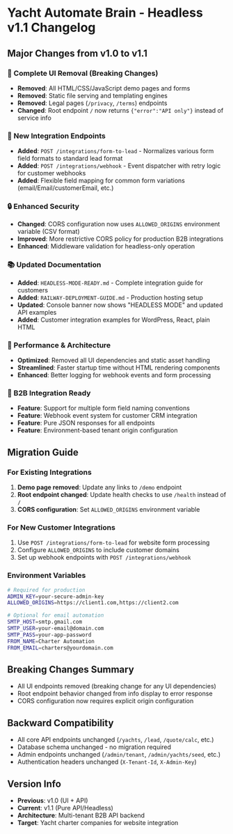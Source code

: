 # Yacht Automate Brain - Headless v1.1 Changelog

## Major Changes from v1.0 to v1.1

### 🎯 Complete UI Removal (Breaking Changes)
- **Removed**: All HTML/CSS/JavaScript demo pages and forms
- **Removed**: Static file serving and templating engines
- **Removed**: Legal pages (`/privacy`, `/terms`) endpoints
- **Changed**: Root endpoint `/` now returns `{"error":"API only"}` instead of service info

### 🔧 New Integration Endpoints
- **Added**: `POST /integrations/form-to-lead` - Normalizes various form field formats to standard lead format
- **Added**: `POST /integrations/webhook` - Event dispatcher with retry logic for customer webhooks
- **Added**: Flexible field mapping for common form variations (email/Email/customerEmail, etc.)

### 🔒 Enhanced Security
- **Changed**: CORS configuration now uses `ALLOWED_ORIGINS` environment variable (CSV format)
- **Improved**: More restrictive CORS policy for production B2B integrations
- **Enhanced**: Middleware validation for headless-only operation

### 📚 Updated Documentation
- **Added**: `HEADLESS-MODE-READY.md` - Complete integration guide for customers
- **Added**: `RAILWAY-DEPLOYMENT-GUIDE.md` - Production hosting setup
- **Updated**: Console banner now shows "HEADLESS MODE" and updated API examples
- **Added**: Customer integration examples for WordPress, React, plain HTML

### 🚀 Performance & Architecture
- **Optimized**: Removed all UI dependencies and static asset handling
- **Streamlined**: Faster startup time without HTML rendering components
- **Enhanced**: Better logging for webhook events and form processing

### 💼 B2B Integration Ready
- **Feature**: Support for multiple form field naming conventions
- **Feature**: Webhook event system for customer CRM integration
- **Feature**: Pure JSON responses for all endpoints
- **Feature**: Environment-based tenant origin configuration

## Migration Guide

### For Existing Integrations
1. **Demo page removed**: Update any links to `/demo` endpoint
2. **Root endpoint changed**: Update health checks to use `/health` instead of `/`
3. **CORS configuration**: Set `ALLOWED_ORIGINS` environment variable

### For New Customer Integrations
1. Use `POST /integrations/form-to-lead` for website form processing
2. Configure `ALLOWED_ORIGINS` to include customer domains
3. Set up webhook endpoints with `POST /integrations/webhook`

### Environment Variables
```bash
# Required for production
ADMIN_KEY=your-secure-admin-key
ALLOWED_ORIGINS=https://client1.com,https://client2.com

# Optional for email automation
SMTP_HOST=smtp.gmail.com
SMTP_USER=your-email@domain.com
SMTP_PASS=your-app-password
FROM_NAME=Charter Automation
FROM_EMAIL=charters@yourdomain.com
```

## Breaking Changes Summary
- All UI endpoints removed (breaking change for any UI dependencies)
- Root endpoint behavior changed from info display to error response
- CORS configuration now requires explicit origin configuration

## Backward Compatibility
- All core API endpoints unchanged (`/yachts`, `/lead`, `/quote/calc`, etc.)
- Database schema unchanged - no migration required
- Admin endpoints unchanged (`/admin/tenant`, `/admin/yachts/seed`, etc.)
- Authentication headers unchanged (`X-Tenant-Id`, `X-Admin-Key`)

## Version Info
- **Previous**: v1.0 (UI + API)
- **Current**: v1.1 (Pure API/Headless)
- **Architecture**: Multi-tenant B2B API backend
- **Target**: Yacht charter companies for website integration